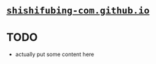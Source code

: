 # [`shishifubing-com.github.io`][repo]

# TODO

* actually put some content here


<!-- internal links -->

<!-- external links -->
[repo]: https://github.com/shishifubing-com/shishifubing-com.github.io
